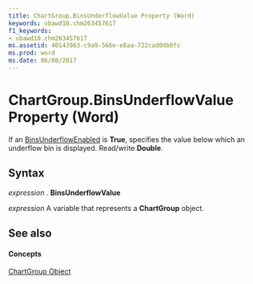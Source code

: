 ```yaml
---
title: ChartGroup.BinsUnderflowValue Property (Word)
keywords: vbawd10.chm263457617
f1_keywords:
- vbawd10.chm263457617
ms.assetid: 40143963-c9a9-566e-e8aa-722cad0db0fc
ms.prod: word
ms.date: 06/08/2017
---
```



# ChartGroup.BinsUnderflowValue Property (Word)

If an [BinsUnderflowEnabled](chartgroup-binsunderflowenabled-property-word.md) is **True**, specifies the value below which an underflow bin is displayed. Read/write **Double**.


## Syntax

 _expression_ . **BinsUnderflowValue**

 _expression_ A variable that represents a **ChartGroup** object.


## See also


#### Concepts


[ChartGroup Object](chartgroup-object-word.md)

